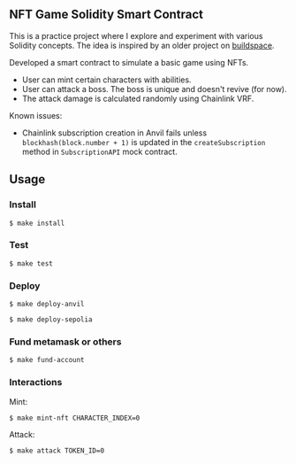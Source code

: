 ## NFT Game Solidity Smart Contract

This is a practice project where I explore and experiment with various Solidity concepts. The idea is inspired by an older project on [buildspace](https://buildspace.so/).

Developed a smart contract to simulate a basic game using NFTs.
- User can mint certain characters with abilities.
- User can attack a boss. The boss is unique and doesn't revive (for now).
- The attack damage is calculated randomly using Chainlink VRF.

Known issues:
- Chainlink subscription creation in Anvil fails unless `blockhash(block.number + 1)` is updated in the `createSubscription` method in `SubscriptionAPI` mock contract.

## Usage

### Install

```shell
$ make install
```

### Test

```shell
$ make test
```

### Deploy

```shell
$ make deploy-anvil
```

```shell
$ make deploy-sepolia
```

### Fund metamask or others

```shell
$ make fund-account
```

### Interactions

Mint:
```shell
$ make mint-nft CHARACTER_INDEX=0
```

Attack:
```shell
$ make attack TOKEN_ID=0
```
